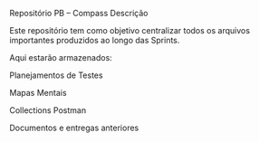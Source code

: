Repositório PB – Compass
Descrição

Este repositório tem como objetivo centralizar todos os arquivos importantes produzidos ao longo das Sprints.

Aqui estarão armazenados:

Planejamentos de Testes

Mapas Mentais

Collections Postman

Documentos e entregas anteriores
